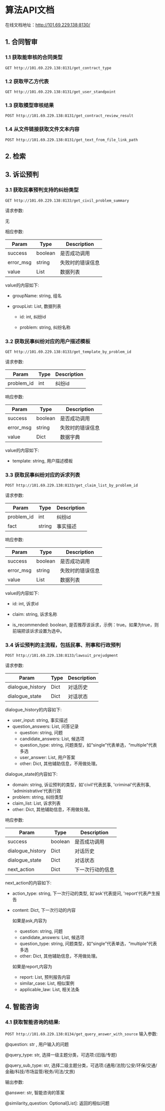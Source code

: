 # 算法API文档

在线文档地址：http://101.69.229.138:8130/

## 1. 合同智审
### 1.1 获取能审核的合同类型
`GET http://101.69.229.138:8131/get_contract_type`
### 1.2 获取甲乙方代表
`GET http://101.69.229.138:8131/get_user_standpoint`
### 1.3 获取模型审核结果
`POST http://101.69.229.138:8131/get_contract_review_result`
### 1.4 从文件链接获取文件文本内容
`POST http://101.69.229.138:8131/get_text_from_file_link_path`

## 2. 检索
## 3. 诉讼预判

### 3.1 获取民事预判支持的纠纷类型
`GET http://101.69.229.138:8133/get_civil_problem_summary`

请求参数:

无

相应参数:

| Param               | Type    | Description |
|---------------------|---------|-------------|
| success              | boolean | 是否成功调用     |
| error_msg | string  | 失败时的错误信息     |
| value | List    | 数据列表     |

value的内容如下:

* groupName: string, 组名

* groupList: List, 数据列表

  * id: int, 纠纷id

  * problem: string, 纠纷名称

### 3.2 获取民事纠纷对应的用户描述模板
`GET http://101.69.229.138:8133/get_template_by_problem_id`

请求参数:

| Param               | Type    | Description |
|---------------------|---------|-------------|
| problem_id              | int | 纠纷id     |

响应参数:

| Param               | Type    | Description |
|---------------------|---------|-------------|
| success              | boolean | 是否成功调用     |
| error_msg | string  | 失败时的错误信息     |
| value | Dict    | 数据字典     |

value的内容如下:

* template: string, 用户描述模板

### 3.3 获取民事纠纷对应的诉求列表
`POST http://101.69.229.138:8133/get_claim_list_by_problem_id`

请求参数:


| Param               | Type    | Description |
|---------------------|---------|-------------|
| problem_id              | int | 纠纷id     |
| fact              | string | 事实描述     |


响应参数:


| Param               | Type    | Description |
|---------------------|---------|-------------|
| success              | boolean | 是否成功调用     |
| error_msg | string  | 失败时的错误信息     |
| value | List    | 数据列表     |

value的内容如下:
    
  * id: int, 诉求id

  * claim: string, 诉求名称

  * is_recommended: boolean, 是否推荐该诉求，示例：true。如果为true，则前端把该诉求设置为选中。

### 3.4 诉讼预判的主流程，包括民事、刑事和行政预判
`POST http://101.69.229.138:8133/lawsuit_prejudgment`

请求参数:


| Param               | Type    | Description |
|---------------------|---------|-------------|
| dialogue_history              | Dict | 对话历史     |
| dialogue_state              | Dict | 对话状态     |

dialogue_history的内容如下:
* user_input: string, 事实描述
* question_answers: List, 问答记录
  * question: string, 问题
  * candidate_answers: List, 候选项
  * question_type: string, 问题类型，如“single”代表单选，“multiple”代表多选
  * user_answer: List, 用户答案
  * other: Dict, 其他辅助信息，不用做处理。

dialogue_state的内容如下:
* domain: string, 诉讼预判的类型，如'civil'代表民事, 'criminal'代表刑事, 'administrative'代表行政
* problem: string, 纠纷类型
* claim_list: List, 诉求列表
* other: Dict, 其他辅助信息，不用做处理。

响应参数:


| Param               | Type    | Description |
|---------------------|---------|-------------|
| success              | boolean | 是否成功调用     |
| dialogue_history | Dict  | 对话历史     |
| dialogue_state | Dict    | 对话状态     |
| next_action | Dict    | 下一次行动的信息     |

next_action的内容如下:
    
  * action_type: string, 下一次行动的类型, 如'ask'代表提问, 'report'代表产生报告

  * content: Dict, 下一次行动的内容
    
    如果是ask,内容为
      * question: string, 问题
      * candidate_answers: List, 候选项
      * question_type: string, 问题类型，如“single”代表单选，“multiple”代表多选
      * other: Dict, 其他辅助信息，不用做处理。

    如果是report,内容为
      * report: List, 预判报告内容
      * similar_case: List, 相似案例
      * applicable_law: List, 相关法条
    
## 4. 智能咨询

### 4.1 获取智能咨询的结果:
`POST http://101.69.229.138:8134/get_query_answer_with_source`
输入参数:

@question: str , 用户输入的问题

@query_type: str, 选择一级主题分类，可选项:(旧版/专题)

@query_sub_type: str, 选择二级主题分类，可选项:(通用/法院/公安/环保/交通/金融/科技/市场监管/税务/司法/文旅)

输出参数:

@answer: str, 智能咨询的答案

@similarity_question: Optional[List]: 返回的相似问题